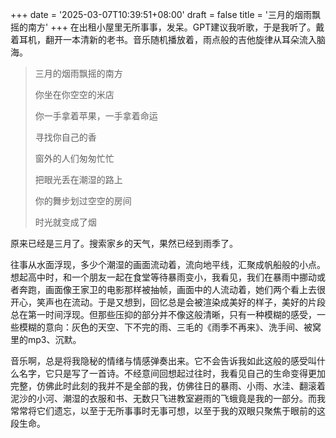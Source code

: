 +++
date = '2025-03-07T10:39:51+08:00'
draft = false
title = '三月的烟雨飘摇的南方'
+++
在出租小屋里无所事事，发呆。GPT建议我听歌，于是我听了。戴着耳机，翻开一本清新的老书。音乐随机播放着，雨点般的吉他旋律从耳朵流入脑海。

>
>三月的烟雨飘摇的南方
>
>你坐在你空空的米店
>
>你一手拿着苹果，一手拿着命运
>
>寻找你自己的香
>
>窗外的人们匆匆忙忙
>
>把眼光丢在潮湿的路上
>
>你的舞步划过空空的房间
>
>时光就变成了烟
>

原来已经是三月了。搜索家乡的天气，果然已经到雨季了。

往事从水面浮现，多少个潮湿的画面流动着，流向地平线，汇聚成帆船般的小点。想起高中时，和一个朋友一起在食堂等待暴雨变小，我看见，我们在暴雨中挪动或者奔跑，画面像王家卫的电影那样被抽帧，画面中的人流动着，她们两个看上去很开心，笑声也在流动。于是又想到，回忆总是会被渲染成美好的样子，美好的片段总在第一时间浮现。但那些压抑的部分并不像这般清晰，只有一种模糊的感受，一些模糊的意向：灰色的天空、下不完的雨、三毛的《雨季不再来》、洗手间、被窝里的mp3、沉默。

音乐啊，总是将我隐秘的情绪与情感弹奏出来。它不会告诉我如此这般的感受叫什么名字，它只是写了一首诗。不经意间回想起过往时，我看见自己的生命变得更加完整，仿佛此时此刻的我并不是全部的我，仿佛往日的暴雨、小雨、水洼、翻滚着泥沙的小河、潮湿的衣服和书、无数只飞进教室避雨的飞蛾竟是我的一部分。而我常常将它们遗忘，以至于无所事事时无事可想，以至于我的双眼只聚焦于眼前的这段生命。
